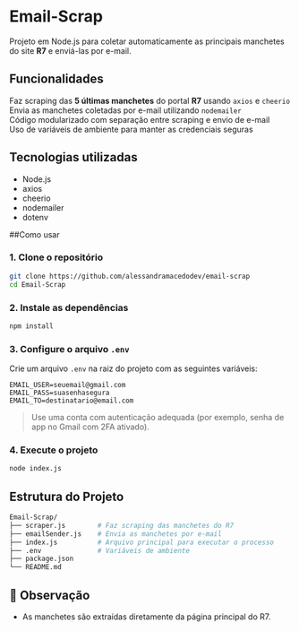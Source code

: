 # Email-Scrap

Projeto em Node.js para coletar automaticamente as principais manchetes do site **R7** e enviá-las por e-mail.

## Funcionalidades

Faz scraping das **5 últimas manchetes** do portal **R7** usando `axios` e `cheerio`  
Envia as manchetes coletadas por e-mail utilizando `nodemailer`  
Código modularizado com separação entre scraping e envio de e-mail  
Uso de variáveis de ambiente para manter as credenciais seguras

## Tecnologias utilizadas

- Node.js
- axios
- cheerio
- nodemailer
- dotenv

##Como usar

### 1. Clone o repositório

```bash
git clone https://github.com/alessandramacedodev/email-scrap
cd Email-Scrap
```

### 2. Instale as dependências

```bash
npm install
```

### 3. Configure o arquivo `.env`

Crie um arquivo `.env` na raiz do projeto com as seguintes variáveis:

```env
EMAIL_USER=seuemail@gmail.com
EMAIL_PASS=suasenhasegura
EMAIL_TO=destinatario@email.com
```

> Use uma conta com autenticação adequada (por exemplo, senha de app no Gmail com 2FA ativado).

### 4. Execute o projeto

```bash
node index.js
```

## Estrutura do Projeto

```bash
Email-Scrap/
├── scraper.js        # Faz scraping das manchetes do R7
├── emailSender.js    # Envia as manchetes por e-mail
├── index.js          # Arquivo principal para executar o processo
├── .env              # Variáveis de ambiente 
├── package.json
└── README.md
```

## 📌 Observação

- As manchetes são extraídas diretamente da página principal do R7.


